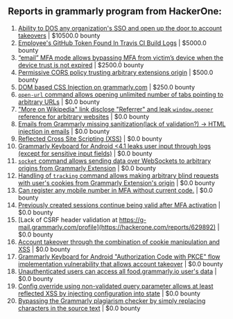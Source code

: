 ## Reports in grammarly program from HackerOne:
1. [Ability to DOS any organization's SSO and open up the door to account takeovers](https://hackerone.com/reports/976603) | $10500.0 bounty
2. [Employee's GitHub Token Found In Travis CI Build Logs](https://hackerone.com/reports/496937) | $5000.0 bounty
3. [“email” MFA mode allows bypassing MFA from victim’s device when the device trust is not expired](https://hackerone.com/reports/665722) | $2500.0 bounty
4. [Permissive CORS policy trusting arbitrary extensions origin](https://hackerone.com/reports/412490) | $500.0 bounty
5. [DOM based CSS Injection on grammarly.com](https://hackerone.com/reports/500436) | $250.0 bounty
6. [`open-url` command allows opening unlimited number of tabs pointing to arbitrary URLs](https://hackerone.com/reports/389076) | $0.0 bounty
7. ["More on Wikipedia" link disclose "Referrer" and leak `window.opener` reference for arbitrary websites](https://hackerone.com/reports/409518) | $0.0 bounty
8. [Emails from Grammarly missing sanitization(lack of validation?) -> HTML injection in emails](https://hackerone.com/reports/404864) | $0.0 bounty
9. [Reflected Cross Site Scripting (XSS)](https://hackerone.com/reports/435144) | $0.0 bounty
10. [Grammarly Keyboard for Android <4.1  leaks user input through logs (except for sensitive input fields)](https://hackerone.com/reports/462416) | $0.0 bounty
11. [`socket` command allows sending data over WebSockets to arbitrary origins from Grammarly Extension](https://hackerone.com/reports/395729) | $0.0 bounty
12. [Handling of `tracking` command allows making arbitrary blind requests with user's cookies from Grammarly Extension's origin](https://hackerone.com/reports/389108) | $0.0 bounty
13. [Can register any mobile number in MFA without current code.](https://hackerone.com/reports/667740) | $0.0 bounty
14. [Previously created sessions continue being valid after MFA activation](https://hackerone.com/reports/667739) | $0.0 bounty
15. [Lack of CSRF header validation at https://g-mail.grammarly.com/profile](https://hackerone.com/reports/629892) | $0.0 bounty
16. [Account takeover through the combination of cookie manipulation and XSS](https://hackerone.com/reports/534450) | $0.0 bounty
17. [Grammarly Keyboard for Android "Authorization Code with PKCE" flow implementation vulnerability that allows account takeover](https://hackerone.com/reports/824931) | $0.0 bounty
18. [Unauthenticated users can access all food.grammarly.io user's data](https://hackerone.com/reports/745495) | $0.0 bounty
19. [Config override using non-validated query parameter allows at least reflected XSS by injecting configuration into state](https://hackerone.com/reports/1082847) | $0.0 bounty
20. [Bypassing the Grammarly plagiarism checker by simply replacing characters in the source text](https://hackerone.com/reports/1282282) | $0.0 bounty